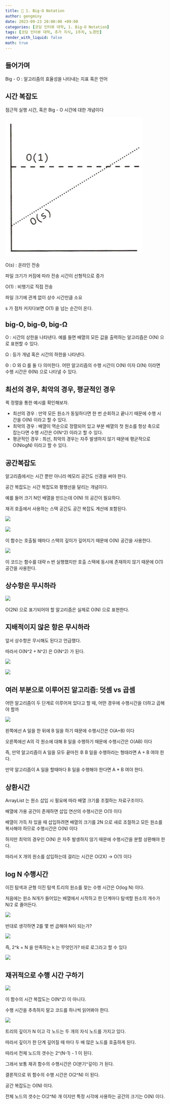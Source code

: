 ```yaml
---
title: 🦊 1. Big-O Notation
author: gengminy
date: 2023-09-23 20:00:00 +09:00
categories: [코딩 인터뷰 대학, 1. Big-O Notation]
tags: [코딩 인터뷰 대학, 추가 지식, 1주차, 노경민]
render_with_liquid: false
math: true
---
```


## 들어가며

Big - O : 알고리즘의 효율성을 나타내는 지표 혹은 언어

## 시간 복잡도

점근적 실행 시간, 혹은 Big - O 시간에 대한 개념이다

![](https://github.com/L1LDB/L1LDB.github.io/blob/main/_posts/coding-interview-univ/1.-Big-O-Notation/2023-09-23-노경민/1.png)

O(s) : 온라인 전송

파일 크기가 커짐에 따라 전송 시간이 선형적으로 증가

O(1) : 비행기로 직접 전송

파일 크기에 관계 없이 상수 시간만큼 소요

s 가 점차 커지다보면 O(1) 을 넘는 순간이 온다.

## big-O, big-**Θ, big-Ω**

O : 시간의 상한을 나타낸다.  예를 들면 배열의 모든 값을 출력하는 알고리즘은 O(N) 으로 표현할 수 있다.

Ω : 등가 개념 혹은 시간의 하한을 나타낸다.

Θ : O 와 Ω 를 둘 다 의미한다. 어떤 알고리즘의 수행 시간이 O(N) 이자 Ω(N) 이라면 수행 시간은 Θ(N) 으로 나타낼 수 있다.

## 최선의 경우, 최악의 경우, 평균적인 경우

퀵 정렬을 통한 예시를 확인해보자.

- 최선의 경우 : 만약 모든 원소가 동일하다면 한 번 순회하고 끝나기 때문에 수행 시간을 O(N) 이라고 할 수 있다.
- 최악의 경우 : 배열이 역순으로 정렬되어 있고 부분 배열의 첫 원소를 항상 축으로 잡는다면 수행 시간은 O(N^2) 이라고 할 수 있다.
- 평균적인 경우 : 최선, 최악의 경우는 자주 발생하지 않기 때문에 평균적으로 O(NlogN) 이라고 할 수 있다.

## 공간복잡도

알고리즘에서는 시간 뿐만 아니라 메모리 공간도 신경을 써야 한다.

공간 복잡도는 시간 복잡도와 평행선을 달리는 개념이다.

예를 들어 크기 N인 배열을 만드는데 O(N) 의 공간이 필요하다.

재귀 호출에서 사용하는 스택 공간도 공간 복잡도 계산에 포함된다.

![]("https://github.com/L1LDB/L1LDB.github.io/blob/main/_posts/coding-interview-univ/1.-Big-O-Notation/2023-09-23-노경민/2.png")

![]("https://github.com/L1LDB/L1LDB.github.io/blob/main/_posts/coding-interview-univ/1.-Big-O-Notation/2023-09-23-노경민/3.png")

이 함수는 호출될 때마다 스택의 깊이가 깊어지기 때문에 O(N) 공간을 사용한다.

![]("https://github.com/L1LDB/L1LDB.github.io/blob/main/_posts/coding-interview-univ/1.-Big-O-Notation/2023-09-23-노경민/4.png")

이 코드는 함수를 대략 n 번 실행했지만 호출 스택에 동시에 존재하지 않기 때문에 O(1) 공간을 사용한다.

## 상수항은 무시하라

![]("https://github.com/L1LDB/L1LDB.github.io/blob/main/_posts/coding-interview-univ/1.-Big-O-Notation/2023-09-23-노경민/5.png")

O(2N) 으로 표기되어야 할 알고리즘은 실제로 O(N) 으로 표현한다.

## 지배적이지 않은 항은 무시하라

앞서 상수항은 무시해도 된다고 언급했다.

따라서 O(N^2 + N^2) 은 O(N^2) 가 된다.

![]("https://github.com/L1LDB/L1LDB.github.io/blob/main/_posts/coding-interview-univ/1.-Big-O-Notation/2023-09-23-노경민/6.png")

![]("https://github.com/L1LDB/L1LDB.github.io/blob/main/_posts/coding-interview-univ/1.-Big-O-Notation/2023-09-23-노경민/7.png")

## 여러 부분으로 이루어진 알고리즘: 덧셈 vs 곱셈

어떤 알고리즘이 두 단계로 이루어져 있다고 할 때, 어떤 경우에 수행시간을 더하고 곱해야 할까

![]("https://github.com/L1LDB/L1LDB.github.io/blob/main/_posts/coding-interview-univ/1.-Big-O-Notation/2023-09-23-노경민/8.png")

왼쪽에선 A 일을 한 뒤에 B 일을 하기 때문에 수행시간은 O(A+B) 이다

오른쪽에선 A의 각 원소에 대해 B 일을 수행하기 때문에 수행시간은 O(AB) 이다

즉, 만약 알고리즘이 A 일을 모두 끝마친 후 B 일을 수행하라는 형태라면 A + B 여야 한다.

만약 알고리즘이 A 일을 할때마다 B 일을 수행해야 한다면 A * B 여야 한다.

## 상환시간

ArrayList 는 원소 삽입 시 필요에 따라 배열 크기를 조절하는 자료구조이다.

배열에 가용 공간이 존재하면 삽입 연산의 수행시간은 O(1) 이다

배열이 가득 차 있을 때 삽입하려면 배열의 크기를 2N 으로 새로 조절하고 모든 원소를 복사해야 하므로 수행시간은 O(N) 이다

하지만 최악의 경우인 O(N) 은 자주 발생하지 않기 때문에 수행시간을 분할 상환해야 한다.

따라서 X 개의 원소를 삽입하는데 걸리는 시간은 O(2X) → O(1) 이다

## log N 수행시간

이진 탐색과 균형 이진 탐색 트리의 원소를 찾는 수행 시간은 O(log N) 이다.

처음에는 원소 N개가 들어있는 배열에서 시작하고 한 단계마다 탐색할 원소의 개수가 N/2 로 줄어든다.

![]("https://github.com/L1LDB/L1LDB.github.io/blob/main/_posts/coding-interview-univ/1.-Big-O-Notation/2023-09-23-노경민/9.png")

반대로 생각하면 2를 몇 번 곱해야 N이 되는가?

![]("https://github.com/L1LDB/L1LDB.github.io/blob/main/_posts/coding-interview-univ/1.-Big-O-Notation/2023-09-23-노경민/10.png")

즉, 2^k = N 을 만족하는 k 는 무엇인가? 바로 로그라고 할 수 있다

![]("https://github.com/L1LDB/L1LDB.github.io/blob/main/_posts/coding-interview-univ/1.-Big-O-Notation/2023-09-23-노경민/11.png")

## 재귀적으로 수행 시간 구하기

![]("https://github.com/L1LDB/L1LDB.github.io/blob/main/_posts/coding-interview-univ/1.-Big-O-Notation/2023-09-23-노경민/12.png")

이 함수의 시간 복잡도는 O(N^2) 이 아니다.

수행 시간을 추측하지 말고 코드를 하나씩 읽어봐야 한다.

![]("https://github.com/L1LDB/L1LDB.github.io/blob/main/_posts/coding-interview-univ/1.-Big-O-Notation/2023-09-23-노경민/13.png")

트리의 깊이가 N 이고 각 노드는 두 개의 자식 노드를 가지고 있다.

따라서 깊이가 한 단계 깊어질 때 마다 두 배 많은 노드를 호출하게 된다.

따라서 전체 노드의 갯수는 2^(N-1) - 1 이 된다.

그래서 보통 재귀 함수의 수행시간은 O(분기^깊이) 가 된다.

결론적으로 위 함수의 수행 시간은 O(2^N) 이 된다.

공간 복잡도는 O(N) 이다.

전체 노드의 갯수는 O(2^N) 개 이지만 특정 시각에 사용하는 공간의 크기는 O(N) 이다.